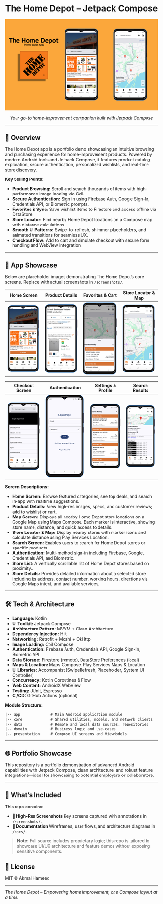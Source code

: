<div style="text-align: center;">
    <h1>The Home Depot – Jetpack Compose</h1>
</div>

<div align="center">
    <img src="./screenshots/homedepot_banner.png" alt="The Home Depot Banner" width="600" />
    <p><em>Your go-to home-improvement companion built with Jetpack Compose</em></p>
    <!-- Optional: Uncomment and update the link when live on Play Store -->
    <!-- <a href="https://play.google.com/store/apps/details?id=com.yourcompany.homedepot">
        <img src="https://upload.wikimedia.org/wikipedia/commons/7/78/Google_Play_Store_badge_EN.svg"
             alt="Get it on Google Play Store"
             height="80" />
    </a> -->
</div>

---

## 📖 Overview

The Home Depot app is a portfolio demo showcasing an intuitive browsing and purchasing experience for home-improvement products. Powered by modern Android tools and Jetpack Compose, it features product catalog exploration, secure authentication, personalized wishlists, and real-time store discovery.

**Key Selling Points:**

* **Product Browsing:** Scroll and search thousands of items with high-performance image loading via Coil.
* **Secure Authentication:** Sign in using Firebase Auth, Google Sign-In, Credentials API, or Biometric prompts.
* **Favorites & Sync:** Save wishlist items to Firestore and access offline via DataStore.
* **Store Locator:** Find nearby Home Depot locations on a Compose map with distance calculations.
* **Smooth UI Patterns:** Swipe-to-refresh, shimmer placeholders, and animated transitions for seamless UX.
* **Checkout Flow:** Add to cart and simulate checkout with secure form handling and WebView integration.

---

## 🎨 App Showcase

Below are placeholder images demonstrating The Home Depot’s core screens. Replace with actual screenshots in `/screenshots/`.

| Home Screen                                                               | Product Details                                                                  | Favorites & Cart                                                                  | Store Locator & Map                                                           |
| ------------------------------------------------------------------------- | -------------------------------------------------------------------------------- | --------------------------------------------------------------------------------- | ----------------------------------------------------------------------------- |
| <img src="./screenshots/home_screen.png" alt="Home Screen" width="200" /> | <img src="./screenshots/product_detail.png" alt="Product Details" width="200" /> | <img src="./screenshots/map_screen.png" alt="Map Screen" width="200" /> | <img src="./screenshots/store_locator.png" alt="Store Locator" width="200" /> |

| Checkout Screen                                                                   | Authentication                                                                  | Settings & Profile                                                                    | Search Results                                                                  |
| --------------------------------------------------------------------------------- | ------------------------------------------------------------------------------- | ------------------------------------------------------------------------------------- | ------------------------------------------------------------------------------- |
| <img src="./screenshots/search_results.png" alt="Search Screen" width="200" /> | <img src="./screenshots/authentication.png" alt="Authentication" width="200" /> | <img src="./screenshots/store_list.png" alt="Store List" width="200" /> | <img src="./screenshots/store_details.png" alt="Store Details" width="200" /> |

**Screen Descriptions:**

* **Home Screen:** Browse featured categories, see top deals, and search in-app with realtime suggestions.
* **Product Details:** View high-res images, specs, and customer reviews; add to wishlist or cart.
* **Map Screen:** Displays all nearby Home Depot store locations on a Google Map using Maps Compose. Each marker is interactive, showing store name, distance, and quick access to details.
* **Store Locator & Map:** Display nearby stores with marker icons and calculate distance using Play Services Location.
* **Search Screen:** Enables users to search for Home Depot stores or specific products.
* **Authentication:** Multi-method sign-in including Firebase, Google, Credentials API, and Biometric.
* **Store List:** A vertically scrollable list of Home Depot stores based on proximity..
* **Store Details:** Provides detailed information about a selected store including its address, contact number, working hours, directions via Google Maps intent, and available services.

---

## 🛠️ Tech & Architecture

* **Language:** Kotlin
* **UI Toolkit:** Jetpack Compose
* **Architecture Pattern:** MVVM + Clean Architecture
* **Dependency Injection:** Hilt
* **Networking:** Retrofit + Moshi + OkHttp
* **Image Loading:** Coil Compose
* **Authentication:** Firebase Auth, Credentials API, Google Sign-In, Biometric API
* **Data Storage:** Firestore (remote), DataStore Preferences (local)
* **Maps & Location:** Maps Compose, Play Services Maps & Location
* **UI Libraries:** Accompanist (SwipeRefresh, Placeholder, System UI Controller)
* **Concurrency:** Kotlin Coroutines & Flow
* **Web Content:** AndroidX WebView
* **Testing:** JUnit, Espresso
* **CI/CD:** GitHub Actions (optional)

**Module Structure:**

```
|-- app              # Main Android application module
|-- core             # Shared utilities, models, and network clients
|-- data             # Remote and local data sources, repositories
|-- domain           # Business logic and use-cases
|-- presentation     # Compose UI screens and ViewModels
```

---

## 🌐 Portfolio Showcase

This repository is a portfolio demonstration of advanced Android capabilities with Jetpack Compose, clean architecture, and robust feature integrations—ideal for showcasing to potential employers or collaborators.

---

## 📂 What’s Included

This repo contains:

* **📸 High-Res Screenshots**
  Key screens captured with annotations in `/screenshots/`.
* **📝 Documentation**
  Wireframes, user flows, and architecture diagrams in `/docs/`.
<!--* **📱 APK Download**
  A debug APK (`app-debug.apk`) for hands-on testing.
* **🎥 Demo GIF**
  Short walkthrough highlighting core interactions in `/demo/`.-->

> **Note:** Full source includes proprietary logic; this repo is tailored to showcase UI/UX architecture and feature demos without exposing sensitive components.

## 📝 License

MIT © Akmal Hameed

---

*The Home Depot – Empowering home improvement, one Compose layout at a time.*

